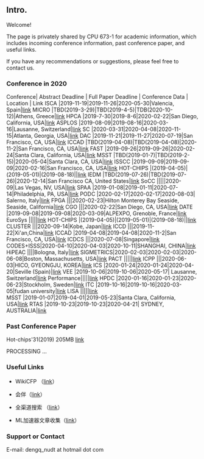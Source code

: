 ## Intro.

Welcome!

The page is privately shared by CPU 673-1 for academic information, which includes incoming conference information, past conference paper, and useful links.

If you have any recommendations or suggestions, please feel free to contact us.


### Conference in 2020

Conference| Abstract Deadline | Full Paper Deadline | Conference Data | Location | Link
ISCA      |2019-11-19|2019-11-26|2020-05-30|Valencia, Spain|[link](https://iscaconf.org/isca2020/)
MICRO     |TBD(2019-3-29)|TBD(2019-4-5)|TDB(2020-10-12)|Athens, Greece|[link](https://www.microarch.org/micro53/)
HPCA      |2019-7-30|2019-8-6|2020-02-22|San Diego, California, USA|[link](https://www.hpca-conf.org/2020/)
ASPLOS    |2019-08-09|2019-08-16|2020-03-16|Lausanne, Switzerland|[link](https://asplos-conference.org/)
SC        |2020-03-31|2020-04-08|2020-11-15|Atlanta, Georgia, USA|[link](https://sc20.supercomputing.org)
DAC       |2019-11-21|2019-11-27|2020-07-19|San Francisco, CA, USA|[link](https://dac.com/)
ICCAD     |TBD(2019-04-08)|TBD(2019-04-08)|2020-11-2|San Francisco, CA, USA|[link](https://iccad.com/)
FAST      |2019-09-26|2019-09-26|2020-02-24|Santa Clara, California, USA|[link](https://www.usenix.org/conference/fast20)
MSST      |TBD(2019-01-7)|TBD(2019-2-15)|2020-05-04|Santa Clara, CA, USA|[link](https://storageconference.us/)
ISSCC     |2019-09-09|2019-09-09|2020-02-16|San Francisco, CA, USA|[link](http://isscc.org/)
HOT-CHIPS |(2019-04-05)|(2019-05-01)|(2019-08-18)||[link](https://www.hotchips.org/)
IEDM      |TBD(2019-07-26)|TBD(2019-07-26)|2020-12-14|San Francisco CA, United States|[link](https://ieee-iedm.org/)
SoCC      |||||2020-09|Las Vegas, NV, USA|[link](https://www.ieee-socc.org/)
SPAA      |2019-01-08|2019-01-11|2020-07-14|Philadelphia, PA, USA|[link](https://spaa.acm.org/)
PODC      |2020-02-17|2020-02-17|2020-08-03| Salerno, Italy|[link](https://www.podc.org/)
FPGA      |||2020-02-23|Hilton Monterey Bay Seaside, Seaside, California|[link](http://isfpga.org/)
CGO       |||2020-02-22|San Diego, CA, USA|[link](https://cgo-conference.github.io/)
DATE      |2019-09-08|2019-09-08|2020-03-09|ALPEXPO, Grenoble, France|[link](https://www.date-conference.com/)
EuroSys   |||||[link]()
HOT-CHIPS |(2019-04-05)|(2019-05-01)|(2019-08-18)||[link](https://www.hotchips.org/)
CLUSTER   |||2020-09-14|Kobe, Japan|[link](https://clustercomp.org/)
ICCD      |||2019-11-22|Xi'an,China|[link](http://iccdconference.com/)
ICCAD     |2019-04-08|2019-04-08|2020-11-2|San Francisco, CA, USA|[link](https://iccad.com/)
ICDCS     |||2020-07-08|Singapore|[link](https://icdcs2020.sg/)
CODES+ISSS|2020-04-10|2020-04-03|2020-10-11|SHANGHAI, CHINA|[link](https://www.esweek.org/)
HiPEAC    ||||Bologna, Italy|[link](https://www.hipeac.net/)
SIGMETRICS|2020-02-03|2020-02-03|2020-06-08|Boston, Massachusetts, USA|[link](http://www.sigmetrics.org/)
PACT      |||||[link]()
ICPP      |||2020-06-03|HICO, GYEONGJU, KOREA|[link](https://icpp2020.kr/)
ICS       |2020-01-24|2020-01-24|2020-04-20|Seville (Spain)|[link](https://ics2020.org/)
VEE       |2019-10-06|2019-10-06|2020-05-17| Lausanne, Switzerland|[link](https://conf.researchr.org/)
Performance|||||[link]()
HPDC      |2020-01-16|2020-01-23|2020-06-23|Stockholm, Sweden|[link](http://www.hpdc.org/)
ITC       |2019-10-16|2019-10-16|2020-03-05|fudan university|[link](http://www.itc2020.cn/)
LISA      |||||[link]()  
MSST      |2019-01-07|2019-04-01|2019-05-23|Santa Clara, California, USA|[link](http://www.wikicfp.com/)
RTAS      |2019-10-23|2019-10-23|2020-04-21| SYDNEY, AUSTRALIA|[link](http://2020.rtas.org/)
### Past Conference Paper 

Hot-chips'31(2019) 205MB [link](https://1drv.ms/u/s!AsUDrQ-JGn_9gbY6JXN0ZemuU6FzAg?e=V0v7xM)

PROCESSING ...

### Useful Links

- WikiCFP （[link](http://www.wikicfp.com/cfp/)）

- 会伴（[link](http://www.myhuiban.com/)）

- 全渠道搜索 （[link](http://dir.scmor.com/)）

- ML加速器文章收集（[link](https://github.com/fengbintu/Neural-Networks-on-Silicon#2018-aspdac)）

### Support or Contact

E-mail: dengq_nudt at hotmail dot com

